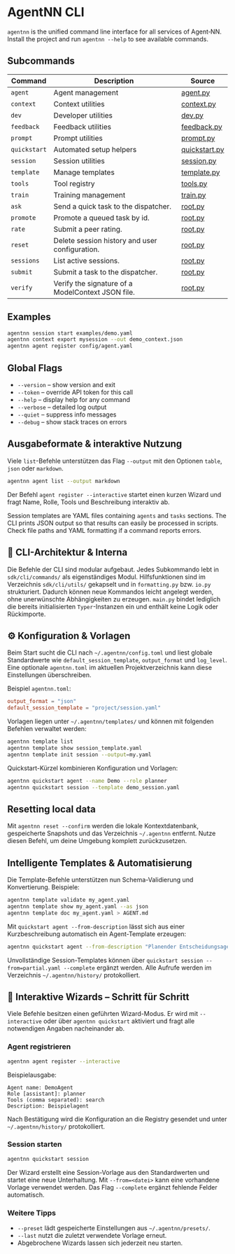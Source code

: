 # AgentNN CLI

`agentnn` is the unified command line interface for all services of Agent‑NN.
Install the project and run `agentnn --help` to see available commands.

## Subcommands

| Command | Description | Source |
|---------|-------------|--------|
| `agent` | Agent management | [agent.py](../sdk/cli/commands/agent.py) |
| `context` | Context utilities | [context.py](../sdk/cli/commands/context.py) |
| `dev` | Developer utilities | [dev.py](../sdk/cli/commands/dev.py) |
| `feedback` | Feedback utilities | [feedback.py](../sdk/cli/commands/feedback.py) |
| `prompt` | Prompt utilities | [prompt.py](../sdk/cli/commands/prompt.py) |
| `quickstart` | Automated setup helpers | [quickstart.py](../sdk/cli/commands/quickstart.py) |
| `session` | Session utilities | [session.py](../sdk/cli/commands/session.py) |
| `template` | Manage templates | [template.py](../sdk/cli/commands/template.py) |
| `tools` | Tool registry | [tools.py](../sdk/cli/commands/tools.py) |
| `train` | Training management | [train.py](../sdk/cli/commands/train.py) |
| `ask` | Send a quick task to the dispatcher. | [root.py](../sdk/cli/commands/root.py) |
| `promote` | Promote a queued task by id. | [root.py](../sdk/cli/commands/root.py) |
| `rate` | Submit a peer rating. | [root.py](../sdk/cli/commands/root.py) |
| `reset` | Delete session history and user configuration. | [root.py](../sdk/cli/commands/root.py) |
| `sessions` | List active sessions. | [root.py](../sdk/cli/commands/root.py) |
| `submit` | Submit a task to the dispatcher. | [root.py](../sdk/cli/commands/root.py) |
| `verify` | Verify the signature of a ModelContext JSON file. | [root.py](../sdk/cli/commands/root.py) |

## Examples

```bash
agentnn session start examples/demo.yaml
agentnn context export mysession --out demo_context.json
agentnn agent register config/agent.yaml
```

## Global Flags

- `--version` – show version and exit
- `--token` – override API token for this call
- `--help` – display help for any command
- `--verbose` – detailed log output
- `--quiet` – suppress info messages
- `--debug` – show stack traces on errors

## Ausgabeformate & interaktive Nutzung

Viele `list`-Befehle unterstützen das Flag `--output` mit den Optionen
`table`, `json` oder `markdown`.

```bash
agentnn agent list --output markdown
```

Der Befehl `agent register --interactive` startet einen kurzen Wizard und
fragt Name, Rolle, Tools und Beschreibung interaktiv ab.

Session templates are YAML files containing `agents` and `tasks` sections.
The CLI prints JSON output so that results can easily be processed in scripts.
Check file paths and YAML formatting if a command reports errors.

## 🧩 CLI-Architektur & Interna

Die Befehle der CLI sind modular aufgebaut. Jedes Subkommando lebt in
`sdk/cli/commands/` als eigenständiges Modul. Hilfsfunktionen sind im
Verzeichnis `sdk/cli/utils/` gekapselt und in `formatting.py` bzw. `io.py`
strukturiert. Dadurch können neue Kommandos leicht angelegt werden, ohne
unerwünschte Abhängigkeiten zu erzeugen. `main.py` bindet lediglich die
bereits initialisierten `Typer`-Instanzen ein und enthält keine Logik
oder Rückimporte.

## ⚙️ Konfiguration & Vorlagen

Beim Start sucht die CLI nach `~/.agentnn/config.toml` und liest globale
Standardwerte wie `default_session_template`, `output_format` und `log_level`.
Eine optionale `agentnn.toml` im aktuellen Projektverzeichnis kann diese
Einstellungen überschreiben.

Beispiel `agentnn.toml`:

```toml
output_format = "json"
default_session_template = "project/session.yaml"
```

Vorlagen liegen unter `~/.agentnn/templates/` und können mit folgenden
Befehlen verwaltet werden:

```bash
agentnn template list
agentnn template show session_template.yaml
agentnn template init session --output=my.yaml
```

Quickstart-Kürzel kombinieren Konfiguration und Vorlagen:

```bash
agentnn quickstart agent --name Demo --role planner
agentnn quickstart session --template demo_session.yaml
```

## Resetting local data

Mit `agentnn reset --confirm` werden die lokale Kontextdatenbank,
gespeicherte Snapshots und das Verzeichnis `~/.agentnn` entfernt.
Nutze diesen Befehl, um deine Umgebung komplett zurückzusetzen.

## Intelligente Templates & Automatisierung

Die Template-Befehle unterstützen nun Schema-Validierung und Konvertierung. Beispiele:

```bash
agentnn template validate my_agent.yaml
agentnn template show my_agent.yaml --as json
agentnn template doc my_agent.yaml > AGENT.md
```

Mit `quickstart agent --from-description` lässt sich aus einer Kurzbeschreibung automatisch ein Agent-Template erzeugen:

```bash
agentnn quickstart agent --from-description "Planender Entscheidungsagent mit Zugriff auf Tools" --output agent-smart.yaml
```

Unvollständige Session-Templates können über `quickstart session --from=partial.yaml --complete` ergänzt werden. Alle Aufrufe werden im Verzeichnis `~/.agentnn/history/` protokolliert.

## 🧙 Interaktive Wizards – Schritt für Schritt

Viele Befehle besitzen einen geführten Wizard-Modus. Er wird mit `--interactive`
oder über `agentnn quickstart` aktiviert und fragt alle notwendigen Angaben
nacheinander ab.

### Agent registrieren

```bash
agentnn agent register --interactive
```

Beispielausgabe:

```
Agent name: DemoAgent
Role [assistant]: planner
Tools (comma separated): search
Description: Beispielagent
```

Nach Bestätigung wird die Konfiguration an die Registry gesendet und unter
`~/.agentnn/history/` protokolliert.

### Session starten

```bash
agentnn quickstart session
```

Der Wizard erstellt eine Session-Vorlage aus den Standardwerten und startet
eine neue Unterhaltung. Mit `--from=<datei>` kann eine vorhandene Vorlage
verwendet werden. Das Flag `--complete` ergänzt fehlende Felder automatisch.

### Weitere Tipps

- `--preset` lädt gespeicherte Einstellungen aus `~/.agentnn/presets/`.
- `--last` nutzt die zuletzt verwendete Vorlage erneut.
- Abgebrochene Wizards lassen sich jederzeit neu starten.
